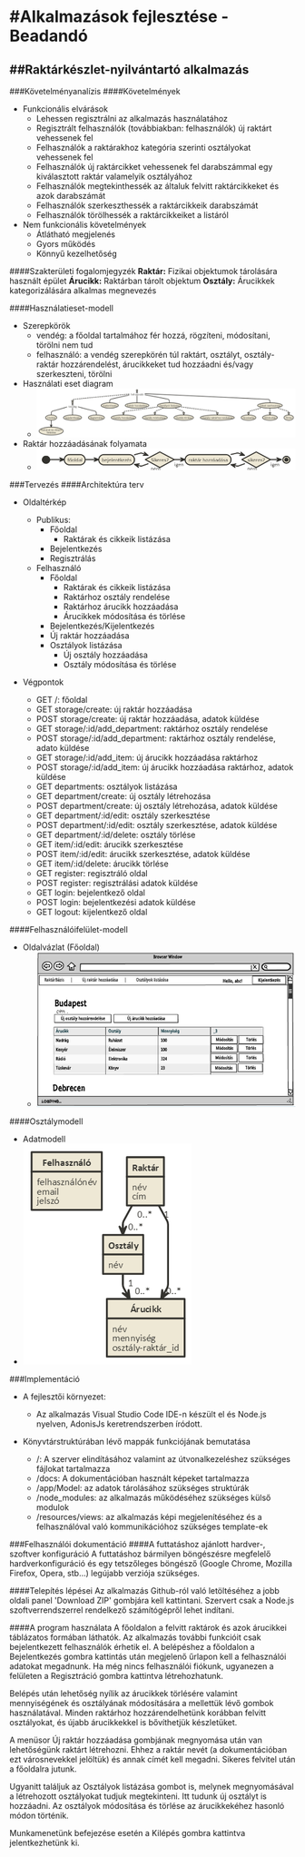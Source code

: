 #Alkalmazások fejlesztése - Beadandó
======
##Raktárkészlet-nyilvántartó alkalmazás
-----
###Követelményanalízis
####Követelmények
* Funkcionális elvárások
  - Lehessen regisztrálni az alkalmazás használatához
  - Regisztrált felhasználók (továbbiakban: felhasználók) új raktárt vehessenek fel
  - Felhasználók a raktárakhoz kategória szerinti osztályokat vehessenek fel
  - Felhasználók új raktárcikket vehessenek fel darabszámmal egy kiválasztott raktár valamelyik osztályához
  - Felhasználók megtekinthessék az általuk felvitt raktárcikkeket és azok darabszámát
  - Felhasználók szerkeszthessék a raktárcikkeik darabszámát
  - Felhasználók törölhessék a raktárcikkeiket a listáról
* Nem funkcionális követelmények
  - Átlátható megjelenés
  - Gyors működés
  - Könnyű kezelhetőség
  
  
 ####Szakterületi fogalomjegyzék
 **Raktár:**  Fizikai objektumok tárolására használt épület
 **Árucikk:** Raktárban tárolt objektum
 **Osztály:** Árucikkek kategorizálására alkalmas megnevezés
 
 ####Használatieset-modell
* Szerepkörök
  - vendég: a főoldal tartalmához fér hozzá, rögzíteni, módosítani, törölni nem tud
  - felhasználó: a vendég szerepkörén túl raktárt, osztályt, osztály-raktár hozzárendelést, árucikkeket tud hozzáadni és/vagy szerkeszteni, törölni 
* Használati eset diagram
  - ![Használati eset diagram](docs/images/diagram.png)
* Raktár hozzáadásának folyamata
  - ![Raktár hozzáadásának folyamata (Activity diagram)](docs/images/diagram_addstorage.png)
  
 
###Tervezés
####Architektúra terv
* Oldaltérkép
  * Publikus:
    - Főoldal
      - Raktárak és cikkeik listázása
    - Bejelentkezés
    - Regisztrálás
  * Felhasználó
    - Főoldal
      - Raktárak és cikkeik listázása
      - Raktárhoz osztály rendelése
      - Raktárhoz árucikk hozzáadása
      - Árucikkek módosítása és törlése
    - Bejelentkezés/Kijelentkezés
    - Új raktár hozzáadása
    - Osztályok listázása
      - Új osztály hozzáadása
      - Osztály módosítása és törlése
      
* Végpontok
  - GET /: főoldal
  - GET storage/create: új raktár hozzáadása
  - POST storage/create: új raktár hozzáadása, adatok küldése
  - GET storage/:id/add_department: raktárhoz osztály rendelése
  - POST storage/:id/add_department: raktárhoz osztály rendelése, adato küldése
  - GET storage/:id/add_item: új árucikk hozzáadása raktárhoz 
  - POST storage/:id/add_item: új árucikk hozzáadása raktárhoz, adatok küldése
  - GET departments: osztályok listázása
  - GET department/create: új osztály létrehozása
  - POST department/create: új osztály létrehozása, adatok küldése
  - GET department/:id/edit: osztály szerkesztése
  - POST department/:id/edit: osztály szerkesztése, adatok küldése
  - GET department/:id/delete: osztály törlése
  - GET item/:id/edit: árucikk szerkesztése
  - POST item/:id/edit: árucikk szerkesztése, adatok küldése
  - GET item/:id/delete: árucikk törlése
  - GET register: regisztráló oldal
  - POST register: regisztrálási adatok küldése
  - GET login: bejelentkező oldal
  - POST login: bejelentkezési adatok küldése
  - GET logout: kijelentkező oldal
  

####Felhasználóifelület-modell
* Oldalvázlat (Főoldal)
  - ![Oldalvázlat](docs/images/oldalvazlat.PNG)

####Osztálymodell
- Adatmodell
 - ![Adatmodell](docs/images/adatmodell.png)

###Implementáció
+ A fejlesztői környezet:
  - Az alkalmazás Visual Studio Code IDE-n készült el és Node.js nyelven, AdonisJs keretrendszerben íródott.
  
+ Könyvtárstruktúrában lévő mappák funkciójának bemutatása
  - /: A szerver elindításához valamint az útvonalkezeléshez szükséges fájlokat tartalmazza
  - /docs: A dokumentációban használt képeket tartalmazza 
  - /app/Model: az adatok tárolásához szükséges struktúrák
  - /node_modules: az alkalmazás működéséhez szükséges külső modulok
  - /resources/views: az alkalmazás képi megjelenítéséhez és a felhasználóval való kommunikációhoz szükséges template-ek
  
###Felhasználói dokumentáció
####A futtatáshoz ajánlott hardver-, szoftver konfiguráció
A futtatáshoz bármilyen böngészésre megfelelő hardverkonfiguráció és egy tetszőleges böngésző (Google Chrome, Mozilla Firefox,  Opera, stb...) legújabb verziója szükséges.

####Telepítés lépései
Az alkalmazás Github-ról való letöltéséhez a jobb oldali panel 'Download ZIP' gombjára kell kattintani. Szervert csak a Node.js szoftverrendszerrel rendelkező számítógépről lehet indítani. 

####A program használata
A főoldalon a felvitt raktárok és azok árucikkei táblázatos formában láthatók. Az alkalmazás további funkcióit csak bejelentkezett felhasználók érhetik el. A belépéshez a főoldalon a Bejelentkezés gombra kattintás után megjelenő űrlapon kell a felhasználói adatokat megadnunk. Ha még nincs felhasználói fiókunk, ugyanezen a felületen a Regisztráció gombra kattintva létrehozhatunk.

Belépés után lehetőség nyílik az árucikkek törlésére valamint mennyiségének és osztályának módosítására a mellettük lévő gombok használatával. Minden raktárhoz hozzárendelhetünk korábban felvitt osztályokat, és újabb árucikkekkel is bővíthetjük készletüket. 

A menüsor Új raktár hozzáadása gombjának megnyomása után van lehetőségünk raktárt létrehozni. Ehhez a raktár nevét (a dokumentációban ezt városnevekkel jelöltük) és annak címét kell megadni. Sikeres felvitel után a főoldalra jutunk.

Ugyanitt találjuk az Osztályok listázása gombot is, melynek megnyomásával a létrehozott osztályokat tudjuk megtekinteni. Itt tudunk új osztályt is hozzáadni. Az osztályok módosítása és törlése az árucikkekéhez hasonló módon történik.

Munkamenetünk befejezése esetén a Kilépés gombra kattintva jelentkezhetünk ki.
